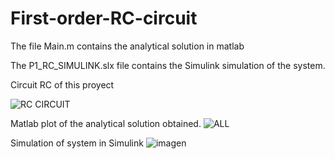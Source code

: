 # First-order-RC-circuit

The file Main.m contains the analytical solution in matlab

The P1_RC_SIMULINK.slx file contains the Simulink simulation of the system.

Circuit RC of this proyect

![RC CIRCUIT](https://user-images.githubusercontent.com/87546129/219962210-04fc5029-4fa7-4baf-87fd-28d2191b7ab4.jpg)

Matlab plot of the analytical solution obtained. 
![ALL](https://user-images.githubusercontent.com/87546129/219961674-872619a7-28b2-4f01-ba62-f107f01bbbe1.jpg)

Simulation of system in Simulink
![imagen](https://user-images.githubusercontent.com/87546129/219961692-7b9013ae-e9ce-4427-9272-1c6cd1e243a6.png)
